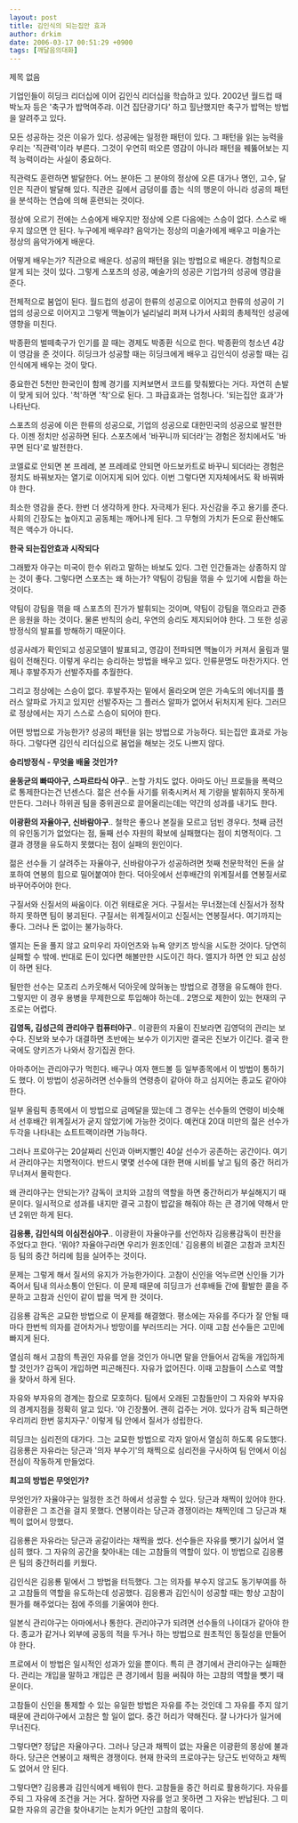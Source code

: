 ```yaml
---
layout: post
title: 김인식의 되는집안 효과
author: drkim
date: 2006-03-17 00:51:29 +0900
tags: [깨달음의대화]
---
```

 제목 없음 

  
기업인들이 히딩크 리더십에 이어 김인식 리더십을 학습하고 있다. 2002년 월드컵 때 박노자 등은 '축구가 밥먹여주랴. 이건 집단광기다' 하고 힐난했지만 축구가 밥먹는 방법을 알려주고 있다. 

모든 성공하는 것은 이유가 있다. 성공에는 일정한 패턴이 있다. 그 패턴을 읽는 능력을 우리는 '직관력'이라 부른다. 그것이 우연히 떠오른 영감이 아니라 패턴을 꿰뚫어보는 지적 능력이라는 사실이 중요하다. 

직관력도 훈련하면 발달한다. 어느 분야든 그 분야의 정상에 오른 대가나 명인, 고수, 달인은 직관이 발달해 있다. 직관은 길에서 금덩이를 줍는 식의 행운이 아니라 성공의 패턴을 분석하는 연습에 의해 훈련되는 것이다. 

정상에 오르기 전에는 스승에게 배우지만 정상에 오른 다음에는 스승이 없다. 스스로 배우지 않으면 안 된다. 누구에게 배우랴? 음악가는 정상의 미술가에게 배우고 미술가는 정상의 음악가에게 배운다. 

어떻게 배우는가? 직관으로 배운다. 성공의 패턴을 읽는 방법으로 배운다. 경험칙으로 알게 되는 것이 있다. 그렇게 스포츠의 성공, 예술가의 성공은 기업가의 성공에 영감을 준다. 

전체적으로 붐업이 된다. 월드컵의 성공이 한류의 성공으로 이어지고 한류의 성공이 기업의 성공으로 이어지고 그렇게 맥놀이가 널리널리 퍼져 나가서 사회의 총체적인 성공에 영향을 미친다. 

박종환의 벌떼축구가 인기를 끌 때는 경제도 박종환 식으로 한다. 박종환의 청소년 4강이 영감을 준 것이다. 히딩크가 성공할 때는 히딩크에게 배우고 김인식이 성공할 때는 김인식에게 배우는 것이 맞다. 

중요한건 5천만 한국인이 함께 경기를 지켜보면서 코드를 맞춰봤다는 거다. 자연히 손발이 맞게 되어 있다. '척'하면 '착'으로 된다. 그 파급효과는 엄청나다. '되는집안 효과'가 나타난다. 

스포츠의 성공에 이은 한류의 성공으로, 기업의 성공으로 대한민국의 성공으로 발전한다. 이젠 정치만 성공하면 된다. 스포츠에서 '바꾸니까 되더라'는 경험은 정치에서도 '바꾸면 된다'로 발전한다. 

코엘료로 안되면 본 프레레, 본 프레레로 안되면 아드보카트로 바꾸니 되더라는 경험은 정치도 바꿔보자는 열기로 이어지게 되어 있다. 이번 그렇다면 지자체에서도 확 바꿔봐야 한다. 

최소한 영감을 준다. 한번 더 생각하게 한다. 자극제가 된다. 자신감을 주고 용기를 준다. 사회의 긴장도는 높아지고 공동체는 깨어나게 된다. 그 무형의 가치가 돈으로 환산해도 적은 액수가 아니다.   


**한국 되는집안효과 시작되다**

그래봤자 야구는 미국이 한수 위라고 말하는 바보도 있다. 그런 인간들과는 상종하지 않는 것이 좋다. 그렇다면 스포츠는 왜 하는가? 약팀이 강팀을 꺾을 수 있기에 시합을 하는 것이다. 

약팀이 강팀을 꺾을 때 스포츠의 진가가 발휘되는 것이며, 약팀이 강팀을 꺾으라고 관중은 응원을 하는 것이다. 물론 반칙의 승리, 우연의 승리도 제지되어야 한다. 그 또한 성공방정식의 발표를 방해하기 때문이다. 

성공사례가 확인되고 성공모델이 발표되고, 영감이 전파되면 맥놀이가 커져서 울림과 떨림이 전해진다. 이렇게 우리는 승리하는 방법을 배우고 있다. 인류문명도 마찬가지다. 언제나 후발주자가 선발주자를 추월한다. 

그리고 정상에는 스승이 없다. 후발주자는 밑에서 올라오며 얻은 가속도의 에너지를 플러스 알파로 가지고 있지만 선발주자는 그 플러스 알파가 없어서 뒤처지게 된다. 그러므로 정상에서는 자기 스스로 스승이 되어야 한다. 

어떤 방법으로 가능한가? 성공의 패턴을 읽는 방법으로 가능하다. 되는집안 효과로 가능하다. 그렇다면 김인식 리더십으로 붐업을 해보는 것도 나쁘지 않다.   


**승리방정식 - 무엇을 배울 것인가?**

**윤동균의 빠따야구, 스파르타식 야구**.. 논할 가치도 없다. 아마도 아닌 프로들을 폭력으로 통제한다는건 넌센스다. 젊은 선수들 사기를 위축시켜서 제 기량을 발휘하지 못하게 만든다. 그러나 하위권 팀을 중위권으로 끌어올리는데는 약간의 성과를 내기도 한다. 

**이광환의 자율야구, 신바람야구**.. 철학은 좋으나 본질을 모르고 덤빈 경우다. 첫째 금전의 유인동기가 없었다는 점, 둘째 선수 자원의 확보에 실패했다는 점이 치명적이다. 그 결과 경쟁을 유도하지 못했다는 점이 실패의 원인이다. 

젊은 선수들 기 살려주는 자율야구, 신바람야구가 성공하려면 첫째 천문학적인 돈을 살포하여 연봉의 힘으로 밀어붙여야 한다. 덕아웃에서 선후배간의 위계질서를 연봉질서로 바꾸어주어야 한다. 

구질서와 신질서의 싸움이다. 이건 위태로운 거다. 구질서는 무너졌는데 신질서가 정착하지 못하면 팀이 붕괴된다. 구질서는 위계질서이고 신질서는 연봉질서다. 여기까지는 좋다. 그러나 돈 없이는 불가능하다. 

엘지는 돈을 풀지 않고 요미우리 자이언츠와 뉴욕 양키즈 방식을 시도한 것이다. 당연히 실패할 수 밖에. 반대로 돈이 있다면 해볼만한 시도이긴 하다. 엘지가 하면 안 되고 삼성이 하면 된다. 

될만한 선수는 모조리 스카웃해서 덕아웃에 앉혀놓는 방법으로 경쟁을 유도해야 한다. 그렇지만 이 경우 용병을 무제한으로 투입해야 하는데.. 2명으로 제한이 있는 현재의 구조로는 어렵다. 

**김영독, 김성근의 관리야구 컴퓨터야구**.. 이광환의 자율이 진보라면 김영덕의 관리는 보수다. 진보와 보수가 대결하면 초반에는 보수가 이기지만 결국은 진보가 이긴다. 결국 한국에도 양키즈가 나와서 장기집권 한다. 

아마추어는 관리야구가 먹힌다. 배구나 여자 핸드볼 등 일부종목에서 이 방법이 통하기도 했다. 이 방법이 성공하려면 선수들의 연령층이 같아야 하고 심지어는 종교도 같아야 한다. 

일부 올림픽 종목에서 이 방법으로 금메달을 땄는데 그 경우는 선수들의 연령이 비슷해서 선후배간 위계질서가 굳지 않았기에 가능한 것이다. 예컨대 20대 미만의 젊은 선수가 두각을 나타내는 쇼트트랙이라면 가능하다. 

그러나 프로야구는 20살짜리 신인과 아버지뻘인 40살 선수가 공존하는 공간이다. 여기서 관리야구는 치명적이다. 반드시 몇몇 선수에 대한 편애 시비를 낳고 팀의 중간 허리가 무너져서 몰락한다. 

왜 관리야구는 안되는가? 감독이 코치와 고참의 역할을 하면 중간허리가 부실해지기 때문이다. 일시적으로 성과를 내지만 결국 고참이 밥값을 해줘야 하는 큰 경기에 약해서 만년 2위만 하게 된다. 

**김응룡, 김인식의 이심전심야구**.. 이광환이 자율야구를 선언하자 김응룡감독이 핀잔을 주었다고 한다. '뭐야? 자율야구라면 우리가 원조인데.' 김응룡의 비결은 고참과 코치진 등 팀의 중간 허리에 힘을 실어주는 것이다. 

문제는 그렇게 해서 질서의 유지가 가능한가이다. 고참이 신인을 억누르면 신인들 기가 죽어서 팀내 의사소통이 안된다. 이 문제 때문에 히딩크가 선후배들 간에 활발한 콜을 주문하고 고참과 신인이 같이 밥을 먹게 한 것이다. 

김응룡 감독은 교묘한 방법으로 이 문제를 해결했다. 평소에는 자유를 주다가 잘 안될 때 마다 한번씩 의자를 걷어차거나 방망이를 부러뜨리는 거다. 이때 고참 선수들은 고민에 빠지게 된다.

열심히 해서 고참의 특권인 자유를 얻을 것인가 아니면 말을 안들어서 감독을 개입하게 할 것인가? 감독이 개입하면 피곤해진다. 자유가 없어진다. 이때 고참들이 스스로 역할을 찾아서 하게 된다. 

자유와 부자유의 경계는 참으로 모호하다. 팀에서 오래된 고참들만이 그 자유와 부자유의 경계지점을 정확히 알고 있다. '야 긴장풀어. 괜히 겁주는 거야. 있다가 감독 퇴근하면 우리끼리 한번 뭉치자구.' 이렇게 팀 안에서 질서가 성립한다. 

히딩크는 심리전의 대가다. 그는 교묘한 방법으로 각자 알아서 열심히 하도록 유도했다. 김응룡은 자유라는 당근과 '의자 부수기'의 채찍으로 심리전을 구사하여 팀 안에서 이심전심이 작동하게 만들었다.   


**최고의 방법은 무엇인가?**

무엇인가? 자율야구는 일정한 조건 하에서 성공할 수 있다. 당근과 채찍이 있어야 한다. 이광환은 그 조건을 걸지 못했다. 연봉이라는 당근과 경쟁이라는 채찍인데 그 당근과 채찍이 없어서 망했다. 

김응룡은 자유라는 당근과 공갈이라는 채찍을 썼다. 선수들은 자유를 뺏기기 싫어서 열심히 했다. 그 자유의 공간을 찾아내는 데는 고참들의 역할이 있다. 이 방법으로 김응룡은 팀의 중간허리를 키웠다. 

김인식은 김응룡 밑에서 그 방법을 터득했다. 그는 의자를 부수지 않고도 동기부여를 하고 고참들의 역할을 유도하는데 성공했다. 김응룡과 김인식이 성공할 때는 항상 고참이 뭔가를 해주었다는 점에 주의를 기울여야 한다.

일본식 관리야구는 아마에서나 통한다. 관리야구가 되려면 선수들의 나이대가 같아야 한다. 종교가 같거나 외부에 공동의 적을 두거나 하는 방법으로 원초적인 동질성을 만들어야 한다. 

프로에서 이 방법은 일시적인 성과가 있을 뿐이다. 특히 큰 경기에서 관리야구는 실패한다. 관리는 개입을 말하고 개입은 큰 경기에서 힘을 써줘야 하는 고참의 역할을 뺏기 때문이다. 

고참들이 신인을 통제할 수 있는 유일한 방법은 자유를 주는 것인데 그 자유를 주지 않기 때문에 관리야구에서 고참은 할 일이 없다. 중간 허리가 약해진다. 잘 나가다가 일거에 무너진다. 

그렇다면? 정답은 자율야구다. 그러나 당근과 채찍이 없는 자율은 이광환의 몽상에 불과하다. 당근은 연봉이고 채찍은 경쟁이다. 현재 한국의 프로야구는 당근도 빈약하고 채찍도 없어서 안 된다. 

그렇다면? 김응룡과 김인식에게 배워야 한다. 고참들을 중간 허리로 활용하기다. 자유를 주되 그 자유에 조건을 거는 거다. 잘하면 자유를 얻고 못하면 그 자유는 반납된다. 그 미묘한 자유의 공간을 찾아내기는 눈치가 9단인 고참의 몫이다.